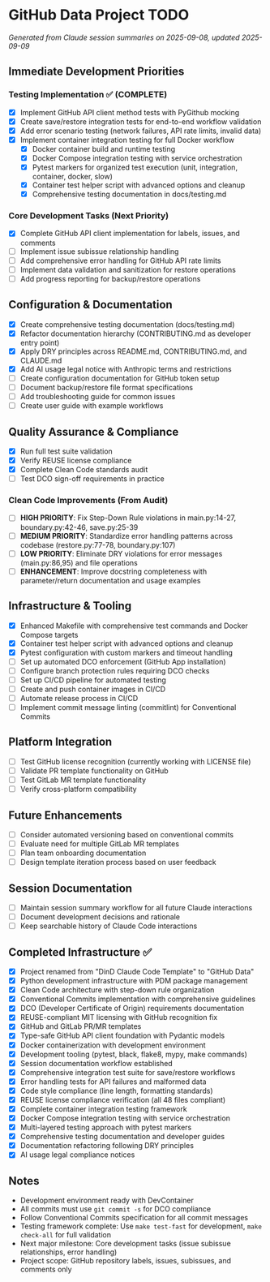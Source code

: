 # GitHub Data Project TODO

*Generated from Claude session summaries on 2025-09-08, updated 2025-09-09*

## Immediate Development Priorities

### Testing Implementation ✅ (COMPLETE)
- [x] Implement GitHub API client method tests with PyGithub mocking
- [x] Create save/restore integration tests for end-to-end workflow validation
- [x] Add error scenario testing (network failures, API rate limits, invalid data)
- [x] Implement container integration testing for full Docker workflow
  - [x] Docker container build and runtime testing
  - [x] Docker Compose integration testing with service orchestration
  - [x] Pytest markers for organized test execution (unit, integration, container, docker, slow)
  - [x] Container test helper script with advanced options and cleanup
  - [x] Comprehensive testing documentation in docs/testing.md

### Core Development Tasks (Next Priority)
- [x] Complete GitHub API client implementation for labels, issues, and comments
- [ ] Implement issue subissue relationship handling
- [ ] Add comprehensive error handling for GitHub API rate limits
- [ ] Implement data validation and sanitization for restore operations
- [ ] Add progress reporting for backup/restore operations

## Configuration & Documentation
- [x] Create comprehensive testing documentation (docs/testing.md)
- [x] Refactor documentation hierarchy (CONTRIBUTING.md as developer entry point)
- [x] Apply DRY principles across README.md, CONTRIBUTING.md, and CLAUDE.md
- [x] Add AI usage legal notice with Anthropic terms and restrictions
- [ ] Create configuration documentation for GitHub token setup
- [ ] Document backup/restore file format specifications
- [ ] Add troubleshooting guide for common issues
- [ ] Create user guide with example workflows

## Quality Assurance & Compliance
- [x] Run full test suite validation
- [x] Verify REUSE license compliance
- [x] Complete Clean Code standards audit
- [ ] Test DCO sign-off requirements in practice

### Clean Code Improvements (From Audit)
- [ ] **HIGH PRIORITY**: Fix Step-Down Rule violations in main.py:14-27, boundary.py:42-46, save.py:25-39
- [ ] **MEDIUM PRIORITY**: Standardize error handling patterns across codebase (restore.py:77-78, boundary.py:107)
- [ ] **LOW PRIORITY**: Eliminate DRY violations for error messages (main.py:86,95) and file operations
- [ ] **ENHANCEMENT**: Improve docstring completeness with parameter/return documentation and usage examples

## Infrastructure & Tooling
- [x] Enhanced Makefile with comprehensive test commands and Docker Compose targets
- [x] Container test helper script with advanced options and cleanup
- [x] Pytest configuration with custom markers and timeout handling
- [ ] Set up automated DCO enforcement (GitHub App installation)
- [ ] Configure branch protection rules requiring DCO checks
- [ ] Set up CI/CD pipeline for automated testing
- [ ] Create and push container images in CI/CD
- [ ] Automate release process in CI/CD
- [ ] Implement commit message linting (commitlint) for Conventional Commits

## Platform Integration
- [ ] Test GitHub license recognition (currently working with LICENSE file)
- [ ] Validate PR template functionality on GitHub
- [ ] Test GitLab MR template functionality
- [ ] Verify cross-platform compatibility

## Future Enhancements
- [ ] Consider automated versioning based on conventional commits
- [ ] Evaluate need for multiple GitLab MR templates
- [ ] Plan team onboarding documentation
- [ ] Design template iteration process based on user feedback

## Session Documentation
- [ ] Maintain session summary workflow for all future Claude interactions
- [ ] Document development decisions and rationale
- [ ] Keep searchable history of Claude Code interactions

## Completed Infrastructure ✅
- [x] Project renamed from "DinD Claude Code Template" to "GitHub Data"
- [x] Python development infrastructure with PDM package management
- [x] Clean Code architecture with step-down rule organization
- [x] Conventional Commits implementation with comprehensive guidelines
- [x] DCO (Developer Certificate of Origin) requirements documentation
- [x] REUSE-compliant MIT licensing with GitHub recognition fix
- [x] GitHub and GitLab PR/MR templates
- [x] Type-safe GitHub API client foundation with Pydantic models
- [x] Docker containerization with development environment
- [x] Development tooling (pytest, black, flake8, mypy, make commands)
- [x] Session documentation workflow established
- [x] Comprehensive integration test suite for save/restore workflows
- [x] Error handling tests for API failures and malformed data
- [x] Code style compliance (line length, formatting standards)
- [x] REUSE license compliance verification (all 48 files compliant)
- [x] Complete container integration testing framework
- [x] Docker Compose integration testing with service orchestration
- [x] Multi-layered testing approach with pytest markers
- [x] Comprehensive testing documentation and developer guides
- [x] Documentation refactoring following DRY principles
- [x] AI usage legal compliance notices

## Notes
- Development environment ready with DevContainer
- All commits must use `git commit -s` for DCO compliance
- Follow Conventional Commits specification for all commit messages
- Testing framework complete: Use `make test-fast` for development, `make check-all` for full validation
- Next major milestone: Core development tasks (issue subissue relationships, error handling)
- Project scope: GitHub repository labels, issues, subissues, and comments only